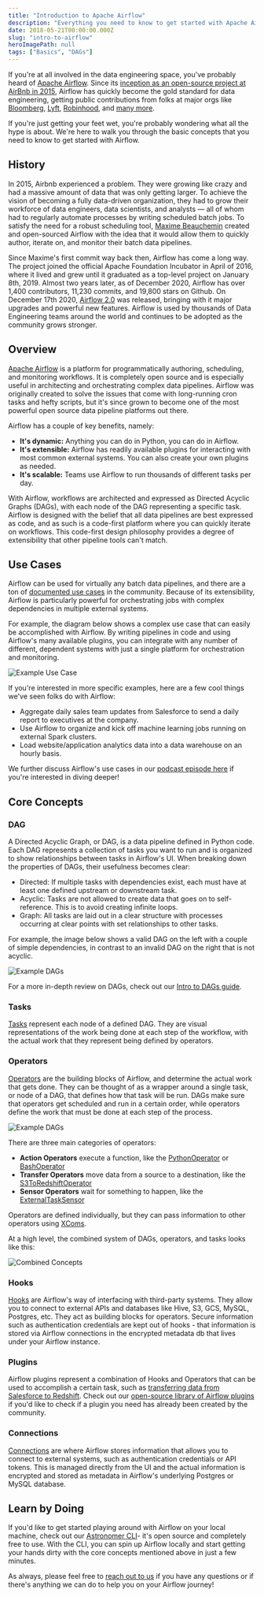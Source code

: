 ```yaml
---
title: "Introduction to Apache Airflow"
description: "Everything you need to know to get started with Apache Airflow."
date: 2018-05-21T00:00:00.000Z
slug: "intro-to-airflow"
heroImagePath: null
tags: ["Basics", "DAGs"]
---
```


If you're at all involved in the data engineering space, you've probably heard of [Apache Airflow](https://github.com/apache/airflow). Since its [inception as an open-source project at AirBnb in 2015](https://medium.com/airbnb-engineering/airflow-a-workflow-management-platform-46318b977fd8), Airflow has quickly become the gold standard for data engineering, getting public contributions from folks at major orgs like [Bloomberg](https://www.techatbloomberg.com/blog/airflow-on-kubernetes/), [Lyft](https://eng.lyft.com/running-apache-airflow-at-lyft-6e53bb8fccff), [Robinhood](https://robinhood.engineering/why-robinhood-uses-airflow-aed13a9a90c8), and [many more](https://github.com/apache/airflow#who-uses-apache-airflow).

If you're just getting your feet wet, you're probably wondering what all the hype is about. We're here to walk you through the basic concepts that you need to know to get started with Airflow.

## History

In 2015, Airbnb experienced a problem. They were growing like crazy and had a massive amount of data that was only getting larger. To achieve the vision of becoming a fully data-driven organization, they had to grow their workforce of data engineers, data scientists, and analysts — all of whom had to regularly automate processes by writing scheduled batch jobs. To satisfy the need for a robust scheduling tool,  [Maxime Beauchemin](https://soundcloud.com/the-airflow-podcast/the-origins-of-airflow) created and open-sourced Airflow with the idea that it would allow them to quickly author, iterate on, and monitor their batch data pipelines.

Since Maxime's first commit way back then, Airflow has come a long way. The project joined the official Apache Foundation Incubator in April of 2016, where it lived and grew until it graduated as a top-level project on January 8th, 2019. Almost two years later, as of December 2020, Airflow has over 1,400 contributors, 11,230 commits, and 19,800 stars on Github. On December 17th 2020, [Airflow 2.0](https://www.astronomer.io/blog/introducing-airflow-2-0) was released, bringing with it major upgrades and powerful new features. Airflow is used by thousands of Data Engineering teams around the world and continues to be adopted as the community grows stronger. 

## Overview

[Apache Airflow](https://airflow.apache.org/index.html) is a platform for programmatically authoring, scheduling, and monitoring workflows. It is completely open source and is especially useful in architecting and orchestrating complex data pipelines. Airflow was originally created to solve the issues that come with long-running cron tasks and hefty scripts, but it's since grown to become one of the most powerful open source data pipeline platforms out there.

Airflow has a couple of key benefits, namely:

- **It's dynamic:** Anything you can do in Python, you can do in Airflow.
- **It's extensible:** Airflow has readily available plugins for interacting with most common external systems. You can also create your own plugins as needed.
- **It's scalable:** Teams use Airflow to run thousands of different tasks per day.

With Airflow, workflows are architected and expressed as Directed Acyclic Graphs (DAGs), with each node of the DAG representing a specific task. Airflow is designed with the belief that all data pipelines are best expressed as code, and as such is a code-first platform where you can quickly iterate on workflows. This code-first design philosophy provides a degree of extensibility that other pipeline tools can't match.

## Use Cases

Airflow can be used for virtually any batch data pipelines, and there are a ton of [documented use cases](https://github.com/jghoman/awesome-apache-airflow#best-practices-lessons-learned-and-cool-use-cases) in the community. Because of its extensibility, Airflow is particularly powerful for orchestrating jobs with complex dependencies in multiple external systems.

For example, the diagram below shows a complex use case that can easily be accomplished with Airflow. By writing pipelines in code and using Airflow's many available plugins, you can integrate with any number of different, dependent systems with just a single platform for orchestration and monitoring.

![Example Use Case](https://assets2.astronomer.io/main/guides/intro-to-airflow/example_pipeline.png)

If you're interested in more specific examples, here are a few cool things we've seen folks do with Airflow:

- Aggregate daily sales team updates from Salesforce to send a daily report to executives at the company.
- Use Airflow to organize and kick off machine learning jobs running on external Spark clusters.
- Load website/application analytics data into a data warehouse on an hourly basis.

We further discuss Airflow's use cases in our [podcast episode here](https://soundcloud.com/the-airflow-podcast/use-cases) if you're interested in diving deeper!

## Core Concepts

### DAG

A Directed Acyclic Graph, or DAG, is a data pipeline defined in Python code. Each DAG represents a collection of tasks you want to run and is organized to show relationships between tasks in Airflow's UI. When breaking down the properties of DAGs, their usefulness becomes clear:

* Directed: If multiple tasks with dependencies exist, each must have at least one defined upstream or downstream task.
* Acyclic: Tasks are not allowed to create data that goes on to self-reference. This is to avoid creating infinite loops.
* Graph: All tasks are laid out in a clear structure with processes occurring at clear points with set relationships to other tasks.

For example, the image below shows a valid DAG on the left with a couple of simple dependencies, in contrast to an invalid DAG on the right that is not acyclic.

![Example DAGs](https://assets2.astronomer.io/main/guides/intro-to-airflow/dags.png)

For a more in-depth review on DAGs, check out our [Intro to DAGs guide](https://astronomer.io/guides/dags).

### Tasks

[Tasks](https://airflow.apache.org/docs/apache-airflow/stable/concepts.html?highlight=hook#tasks) represent each node of a defined DAG. They are visual representations of the work being done at each step of the workflow, with the actual work that they represent being defined by operators.

### Operators

[Operators](https://airflow.apache.org/docs/apache-airflow/stable/concepts.html?highlight=hook#operators) are the building blocks of Airflow, and determine the actual work that gets done. They can be thought of as a wrapper around a single task, or node of a DAG, that defines how that task will be run. DAGs make sure that operators get scheduled and run in a certain order, while operators define the work that must be done at each step of the process.


![Example DAGs](https://assets2.astronomer.io/main/guides/intro-to-airflow/operator.png)

There are three main categories of operators:
 - **Action Operators** execute a function, like the [PythonOperator](https://airflow.apache.org/docs/apache-airflow/stable/howto/operator/python.html) or [BashOperator](https://airflow.apache.org/docs/apache-airflow/stable/howto/operator/bash.html)
 - **Transfer Operators** move data from a source to a destination, like the [S3ToRedshiftOperator](https://airflow.apache.org/docs/apache-airflow-providers-amazon/stable/operators/s3_to_redshift.html)
 - **Sensor Operators** wait for something to happen, like the [ExternalTaskSensor](https://airflow.readthedocs.io/en/1.9.0/_modules/airflow/operators/sensors.html)

Operators are defined individually, but they can pass information to other operators using [XComs](https://airflow.apache.org/docs/apache-airflow/stable/concepts.html?highlight=hook#xcoms).

At a high level, the combined system of DAGs, operators, and tasks looks like this:

![Combined Concepts](https://assets2.astronomer.io/main/guides/intro-to-airflow/combined_concepts.png)

### Hooks

[Hooks](https://airflow.apache.org/docs/apache-airflow/stable/concepts.html?highlight=hook#hooks) are Airflow's way of interfacing with third-party systems. They allow you to connect to external APIs and databases like Hive, S3, GCS, MySQL, Postgres, etc. They act as building blocks for operators. Secure information such as authentication credentials are kept out of hooks - that information is stored via Airflow connections in the encrypted metadata db that lives under your Airflow instance.

### Plugins

Airflow plugins represent a combination of Hooks and Operators that can be used to accomplish a certain task, such as [transferring data from Salesforce to Redshift](http://astronomer.io/guides/salesforce-to-redshift). Check out our [open-source library of Airflow plugins](https://github.com/airflow-plugins) if you'd like to check if a plugin you need has already been created by the community.

### Connections

[Connections](https://airflow.apache.org/docs/apache-airflow/stable/concepts.html?highlight=hook#connections) are where Airflow stores information that allows you to connect to external systems, such as authentication credentials or API tokens. This is managed directly from the UI and the actual information is encrypted and stored as metadata in Airflow's underlying Postgres or MySQL database.


## Learn by Doing

If you'd like to get started playing around with Airflow on your local machine, check out our [Astronomer CLI](https://github.com/astronomer/astro-cli)- it's open source and completely free to use. With the CLI, you can spin up Airflow locally and start getting your hands dirty with the core concepts mentioned above in just a few minutes. 

As always, please feel free to [reach out to us](https://astronomer.io/contact) if you have any questions or if there's anything we can do to help you on your Airflow journey!
